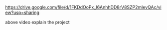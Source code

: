 https://drive.google.com/file/d/1FKDdOoPx_l6AnhhDD8rV8SZP2mlevQAc/view?usp=sharing

above video explain the project
